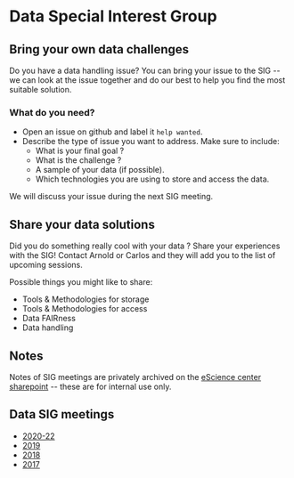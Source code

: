 #  Data Special Interest Group

## Bring your own data challenges

Do you have a data handling issue? You can bring your issue to the SIG -- we can look at the issue together and do our best to help you find the most suitable solution.

### What do you need?

 - Open an issue on github and label it `help wanted`.
 - Describe the type of issue you want to address. Make sure to include:
    - What is your final goal ?
    - What is the challenge ?
    - A sample of your data (if possible).
    - Which technologies you are using to store and access the data.

We will discuss your issue during the next SIG meeting.

## Share your data solutions

Did you do something really cool with your data ? Share your experiences with the SIG! Contact Arnold or Carlos and they will add you to the list of upcoming sessions.

Possible things you might like to share:
 - Tools & Methodologies for storage
 - Tools & Methodologies for access
 - Data FAIRness
 - Data handling

## Notes
Notes of SIG meetings are privately archived on the [eScience center sharepoint](https://nlesc.sharepoint.com/:o:/s/ldm/EqPz_awScLFBvlKVjDcBkoQBHlxRmngysQI9GIO0OmyWNQ?e=GUX8CC) -- these are for internal use only.

## Data SIG meetings

- [2020-22](https://github.com/nlesc-sigs/data-sig/blob/master/DataSIG-20-22.md)
- [2019](https://github.com/nlesc-sigs/data-sig/blob/master/DataSIG-2019.md)
- [2018](https://github.com/nlesc-sigs/data-sig/blob/master/DataSIG-2018.md)
- [2017](https://github.com/nlesc-sigs/data-sig/blob/master/DataSIG-2017.md)

